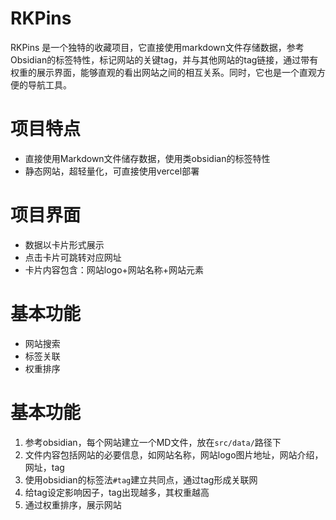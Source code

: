 # RKPins
RKPins 是一个独特的收藏项目，它直接使用markdown文件存储数据，参考Obsidian的标签特性，标记网站的关键tag，并与其他网站的tag链接，通过带有权重的展示界面，能够直观的看出网站之间的相互关系。同时，它也是一个直观方便的导航工具。

# 项目特点
- 直接使用Markdown文件储存数据，使用类obsidian的标签特性
- 静态网站，超轻量化，可直接使用vercel部署

# 项目界面
- 数据以卡片形式展示
- 点击卡片可跳转对应网址
- 卡片内容包含：网站logo+网站名称+网站元素

# 基本功能
- 网站搜索
- 标签关联
- 权重排序

# 基本功能
1. 参考obsidian，每个网站建立一个MD文件，放在`src/data/`路径下
2. 文件内容包括网站的必要信息，如网站名称，网站logo图片地址，网站介绍，网址，tag
3. 使用obsidian的标签法`#tag`建立共同点，通过tag形成关联网
4. 给tag设定影响因子，tag出现越多，其权重越高
5. 通过权重排序，展示网站